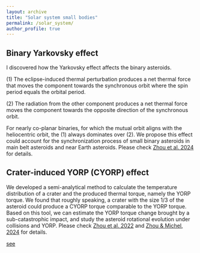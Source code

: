 ```yaml
---
layout: archive
title: "Solar system small bodies"
permalink: /solar_system/
author_profile: true
---
```




Binary Yarkovsky effect
-----
I discovered how the Yarkovsky effect affects the binary asteroids.

(1) The eclipse-induced thermal perturbation produces a net thermal force that moves the component towards the synchronous orbit where the spin period equals the orbital period.

(2) The radiation from the other component produces a net thermal force moves the component towards the opposite direction of the synchronous orbit.

For nearly co-planar binaries, for which the mutual orbit aligns with the heliocentric orbit, the (1) always dominates over (2). We propose this effect could account for the synchronization process of small binary asteroids in main belt asteroids and near Earth asteroids. Please check [Zhou et al. 2024](https://iopscience.iop.org/article/10.3847/2041-8213/ad4f7f) for details.


Crater-induced YORP (CYORP) effect
-----
We developed a semi-analytical method to calculate the temperature distribution of a crater and the produced thermal torque, namely the YORP torque. We found that roughly speaking, a crater with the size 1/3 of the asteroid could produce a CYORP torque comparable to the YORP torque. Based on this tool, we can estimate the YORP torque change brought by a sub-catastrophic impact, and study the asteroid rotational evolution under collisions and YORP. Please check [Zhou et al. 2022]() and [Zhou & Michel, 2024]() for details. 

[see](/images/3953273590_704e3899d5_m.jpg)

